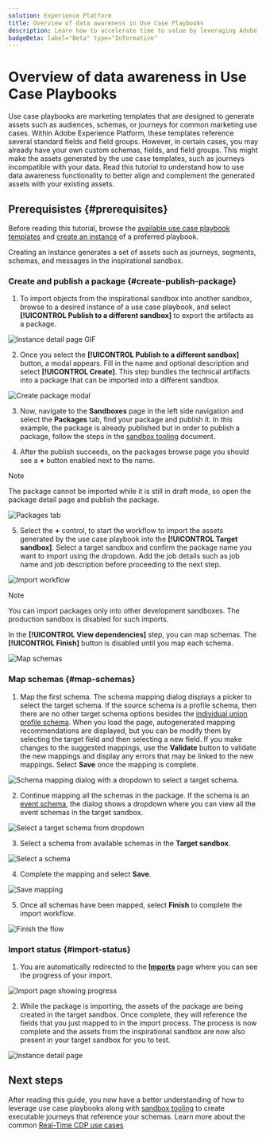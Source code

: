 ```yaml
---
solution: Experience Platform
title: Overview of data awareness in Use Case Playbooks
description: Learn how to accelerate time to value by leveraging Adobe standard fields and field groups
badgeBeta: label="Beta" type="Informative"
---
```


# Overview of data awareness in Use Case Playbooks

Use case playbooks are marketing templates that are designed to generate assets such as audiences, schemas, or journeys for common marketing use cases. Within Adobe Experience Platform, these templates reference several standard fields and field groups. However, in certain cases, you may already have your own custom schemas, fields, and field groups. This might make the assets generated by the use case templates, such as journeys incompatible with your data. Read this tutorial to understand how to use data awareness functionality to better align and complement the generated assets with your existing assets.

## Prerequisistes {#prerequisites}

Before reading this tutorial, browse the [available use case playbook templates](https://experienceleague.adobe.com/docs/experience-platform/use-case-playbooks/playbooks/discover.html?lang=en#search-and-filter) and [create an instance](https://experienceleague.adobe.com/docs/experience-platform/use-case-playbooks/playbooks/create-share-reuse.html?lang=en#create-playbook-instance) of a preferred playbook.

Creating an instance generates a set of assets such as journeys, segments, schemas, and messages in the inspirational sandbox.

### Create and publish a package {#create-publish-package}

1. To import objects from the inspirational sandbox into another sandbox, browse to a desired instance of a use case playbook, and select **[!UICONTROL Publish to a different sandbox]** to export the artifacts as a package.
<!-- ![Instance detail page](/help/use-case-playbooks/assets/playbooks/data-awareness/instance-detail.png) -->

![Instance detail page GIF](/help/use-case-playbooks/assets/playbooks/data-awareness/browse-to-existing-instances-of-playbook.gif)

2. Once you select the **[!UICONTROL Publish to a different sandbox]** button, a modal appears. Fill in the name and optional description and select **[!UICONTROL Create]**. This step bundles the technical artifacts into a package that can be imported into a different sandbox.

![Create package modal](/help/use-case-playbooks/assets/playbooks/data-awareness/create-package-modal.png)

3. Now, navigate to the **Sandboxes** page in the left side navigation and select the **Packages** tab, find your package and publish it. In this example, the package is already published but in order to publish a package, follow the steps in the [sandbox tooling](/help/sandboxes/ui/sandbox-tooling.md) document. 

4. After the publish succeeds, on the packages browse page you should see a **+** button enabled next to the name. 

>[!NOTE]
>
> The package cannot be imported while it is still in draft mode, so open the package detail page and publish the package.

![Packages tab](/help/use-case-playbooks/assets/playbooks/data-awareness/packages.png)

5. Select the **+** control, to start the workflow to import the assets generated by the use case playbook into the **[!UICONTROL Target sandbox]**. Select a target sandbox and confirm the package name you want to import using the dropdown. Add the job details such as job name and job description before proceeding to the next step.

![Import workflow](/help/use-case-playbooks/assets/playbooks/data-awareness/import-package-import-settings.png)

>[!NOTE]
>
> You can import packages only into other development sandboxes. The production sandbox is disabled for such imports.

In the **[!UICONTROL View dependencies]** step, you can map schemas. The **[!UICONTROL Finish]** button is disabled until you map each schema.

![Map schemas](/help/use-case-playbooks/assets/playbooks/data-awareness/import-package-view-dependencies.png)

### Map schemas {#map-schemas}

1. Map the first schema. The schema mapping dialog displays a picker to select the target schema. If the source schema is a profile schema, then there are no other target schema options besides the [individual union profile schema](/help/xdm/classes/individual-profile.md). When you load the page, autogenerated mapping recommendations are displayed, but you can be modify them by selecting the target field and then selecting a new field. If you make changes to the suggested mappings, use the **Validate** button to validate the new mappings and display any errors that may be linked to the new mappings. Select **Save** once the mapping is complete.

![Schema mapping dialog with a dropdown to select a target schema.](/help/use-case-playbooks/assets/playbooks/data-awareness/map-to-existing-fields.png)

2. Continue mapping all the schemas in the package. If the schema is an [event schema](/help/xdm/classes/experienceevent.md), the dialog shows a dropdown where you can view all the event schemas in the target sandbox.

![Select a target schema from dropdown](/help/use-case-playbooks/assets/playbooks/data-awareness/map-to-event-schema.png)

3. Select a schema from available schemas in the **Target sandbox**.

![Select a schema](/help/use-case-playbooks/assets/playbooks/data-awareness/map-to-available-schemas.png)

4. Complete the mapping and select **Save**.

![Save mapping](/help/use-case-playbooks/assets/playbooks/data-awareness/map-to-existing-modal.png)

5. Once all schemas have been mapped, select **Finish** to complete the import workflow.

![Finish the flow](/help/use-case-playbooks/assets/playbooks/data-awareness/complete-flow.png)

### Import status {#import-status}

1. You are automatically redirected to the [**Imports**](/help/sandboxes/ui/sandbox-tooling.md) page where you can see the progress of your import.

![Import page showing progress](/help/use-case-playbooks/assets/playbooks/data-awareness/import-progress.png)

2. While the package is importing, the assets of the package are being created in the target sandbox. Once complete, they will reference the fields that you just mapped to in the import process. The process is now complete and the assets from the inspirational sandbox are now also present in your target sandbox for you to test.

![Instance detail page](/help/use-case-playbooks/assets/playbooks/data-awareness/packages.png)

## Next steps

After reading this guide, you now have a better understanding of how to leverage use case playbooks along with [sandbox tooling](/help/sandboxes/ui/sandbox-tooling.md) to create executable journeys that reference your schemas. Learn more about the common [Real-Time CDP use cases](/help/rtcdp/use-case-guides/intelligent-re-engagement/intelligent-re-engagement.md)